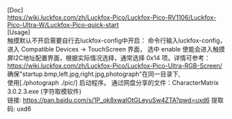 [Doc]  
https://wiki.luckfox.com/zh/Luckfox-Pico/Luckfox-Pico-RV1106/Luckfox-Pico-Ultra-W/Luckfox-Pico-quick-start  
[Usage]  
触摸默认不开启需要自行去luckfox-config中开启：  命令行输入luckfox-config，进入 Compatible Devices -> TouchScreen 界面，  选中 enable 使能会进入触摸屏I2C地址配置界面，根据实际情况选择，通常选择 0x14 项。详情可参考：https://wiki.luckfox.com/zh/Luckfox-Pico/Luckfox-Pico-Ultra-RGB-Screen/  
确保"startup.bmp,left.jpg,right.jpg,photograph"在同一目录下,  
使用[./photograph ./pic/] 启动程序。
通过网盘分享的文件：CharacterMatrix 3.0.2.3.exe (字符取模软件)  
链接: https://pan.baidu.com/s/1P_qk8xwaIOtGLeyuSw4ZTA?pwd=uxd6 提取码: uxd6  

